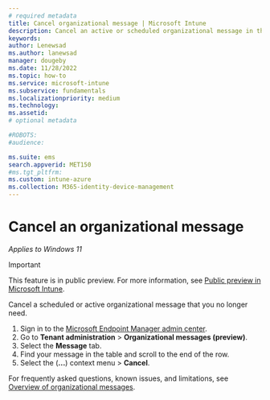 ```yaml
---
# required metadata
title: Cancel organizational message | Microsoft Intune  
description: Cancel an active or scheduled organizational message in the Microsoft Endpoint Manager admin center.       
keywords:
author: Lenewsad
ms.author: lanewsad
manager: dougeby
ms.date: 11/28/2022  
ms.topic: how-to
ms.service: microsoft-intune
ms.subservice: fundamentals
ms.localizationpriority: medium
ms.technology:
ms.assetid: 
# optional metadata

#ROBOTS:
#audience:

ms.suite: ems
search.appverid: MET150
#ms.tgt_pltfrm:
ms.custom: intune-azure 
ms.collection: M365-identity-device-management
---
```


# Cancel an organizational message    

*Applies to Windows 11*  

> [!IMPORTANT]
> This feature is in public preview. For more information, see [Public preview in Microsoft Intune](../fundamentals/public-preview.md).  

Cancel a scheduled or active organizational message that you no longer need. 

1. Sign in to the [Microsoft Endpoint Manager admin center](https://go.microsoft.com/fwlink/?linkid=2109431).
2. Go to **Tenant administration** > **Organizational messages (preview)**.  
2. Select the **Message** tab.  
3. Find your message in the table and scroll to the end of the row.   
3. Select the (**...**) context menu > **Cancel**.   

For frequently asked questions, known issues, and limitations, see [Overview of organizational messages](organizational-messages-overview.md).  


